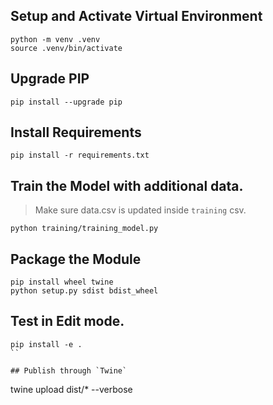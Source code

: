 ## Setup and Activate Virtual Environment

```
python -m venv .venv
source .venv/bin/activate
```

## Upgrade PIP
```
pip install --upgrade pip
```

## Install Requirements

```
pip install -r requirements.txt
```

## Train the Model with additional data.
> Make sure data.csv is updated inside `training` csv.

```
python training/training_model.py
```

## Package the Module

```
pip install wheel twine
python setup.py sdist bdist_wheel
```

## Test in Edit mode.

```
pip install -e .
``

## Publish through `Twine`

```
twine upload dist/* --verbose
```
